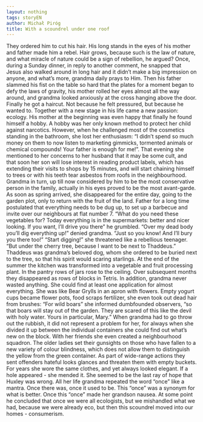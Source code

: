 ```yaml
---
layout: nothing
tags: storyEN
author: Michał Piróg
title: With a scoundrel under one roof
---
```

They ordered him to cut his hair. His long stands in the eyes of his mother and father made him a rebel. Hair grows, because such is the law of nature, and what miracle of nature could be a sign of rebellion, he argued? Once, during a Sunday dinner, in reply to another comment, he snapped that Jesus also walked around in long hair and it didn’t make a big impression on anyone, and what’s more, grandma daily prays to Him. Then his father slammed his fist on the table so hard that the plates for a moment began to defy the laws of gravity, his mother rolled her eyes almost all the way around, and grandma looked anxiously at the cross hanging above the door.
Finally he got a haircut. Not because he felt pressured, but because he wanted to. Together with a new stage in his life came a new passion: ecology. His mother at the beginning was even happy that finally he found himself a hobby. A hobby was her only known method to protect her child against narcotics. However, when he challenged most of the cosmetics standing in the bathroom, she lost her enthusiasm: “I didn’t spend so much money on them to now listen to marketing gimmicks, tormented animals or chemical compounds! Your father is enough for me!”. That evening she mentioned to her concerns to her husband that it may be some cult, and that soon her son will lose interest in reading product labels, which has extending their visits to shops by 15 minutes, and will start chaining himself to trees or with his teeth tear asbestos from roofs in the neighbourhood.
Grandma in turn, up till now considered by him to be the most conservative person in the family, actually in his eyes proved to be the most avant-garde. As soon as spring arrived, she disappeared for the entire day, going to the garden plot, only to return with the fruit of the land. Father for a long time postulated that everything needs to be dug up, to set up a barbecue and invite over our neighbours at flat number 7.
“What do you need these vegetables for? Today everything is in the supermarkets: better and nicer looking. If you want, I’ll drive you there” he grumbled.
“Over my dead body you’ll dig everything up!” denied grandma.
“Just so you know! And I’ll bury you there too!”
“Start digging!” she threatened like a rebellious teenager. “But under the cherry tree, because I want to be next to Thaddeus.” Thaddeus was grandma’s beloved dog, whom she ordered to be buried next to the tree, so that his spirit would scaring starlings.
At the end of the summer the kitchen was transformed into a vegetable and fruit processing plant. In the pantry rows of jars rose to the ceiling. Over subsequent months they disappeared as rows of blocks in Tetris.
In addition, grandma never wasted anything. She could find at least one application for almost everything. She was like Bear Grylls in an apron with flowers. Empty yogurt cups became flower pots, food scraps fertilizer, she even took out dead hair from brushes:
“For wild boars” she informed dumbfounded observers, “so that boars will stay out of the garden. They are scared of this like the devil with holy water. Yours in particular, Mary.”
When grandma had to go throw out the rubbish, it did not represent a problem for her, for always when she divided it up between the individual containers she could find out what’s new on the block. With her friends she even created a neighbourhood squadron. The older ladies set their gunsights on those who have fallen to a new variety of colour blindness, which does not allow them to distinguish the yellow from the green container. As part of wide-range actions they sent offenders hateful looks glances and threaten them with empty buckets.
For years she wore the same clothes, and yet always looked elegant. If a hole appeared - she mended it. She seemed to be the last ray of hope that Huxley was wrong.
All her life grandma repeated the word “once” like a mantra. Once there was, once it used to be. This “once” was a synonym for what is better. Once this “once” made her grandson nausea. At some point he concluded that once we were all ecologists, but we mishandled what we had, because we were already eco, but then this scoundrel moved into our homes - consumerism.

